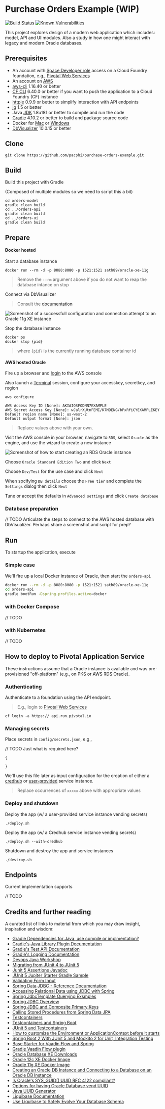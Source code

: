 # Purchase Orders Example (WIP)

[![Build Status](https://travis-ci.org/pacphi/purchase-orders-example.svg)](https://travis-ci.org/pacphi/purchase-orders-example) [![Known Vulnerabilities](https://snyk.io/test/github/pacphi/purchase-orders-example/badge.svg)](https://snyk.io/test/github/pacphi/purchase-orders-example)

This project explores design of a modern web application which includes: model, API and UI modules.  Also a study in how one might interact with  legacy and modern Oracle databases.


## Prerequisites

* An account with [Space Developer role](https://docs.cloudfoundry.org/concepts/roles.html#roles) access on a Cloud Foundry foundation, e.g., [Pivotal Web Services](https://run.pivotal.io)
* An account on [AWS](https://portal.aws.amazon.com/billing/signup#/start)
* [aws-cli](https://aws.amazon.com/cli/) 1.16.40 or better
* [CF CLI](https://github.com/cloudfoundry/cli#downloads) 6.40.0 or better if you want to push the application to a Cloud Foundry (CF) instance
* [httpie](https://httpie.org/#installation) 0.9.9 or better to simplify interaction with API endpoints
* [jq](https://stedolan.github.io/jq/) 1.5 or better
* Java [JDK](https://openjdk.java.net/install/) 1.8u181 or better to compile and run the code
* [Gradle](https://gradle.org/releases/) 4.10.2 or better to build and package source code
* Docker for [Mac](https://store.docker.com/editions/community/docker-ce-desktop-mac) or [Windows](https://store.docker.com/editions/community/docker-ce-desktop-windows) 
* [DbVisualizer](https://www.dbvis.com/download/) 10.0.15 or better

## Clone

```
git clone https://github.com/pacphi/purchase-orders-example.git
```


## Build

Build this project with Gradle

(Composed of multiple modules so we need to script this a bit)

```
cd orders-model
gradle clean build
cd ../orders-api
gradle clean build
cd ../orders-ui
gradle clean build
```

## Prepare

#### Docker hosted

Start a database instance

```
docker run --rm -d -p 8080:8080 -p 1521:1521 sath89/oracle-xe-11g
```

> Remove the `--rm` argument above if you do not want to reap the database intance on stop

Connect via DbVisualizer

> Consult the [documentation](http://confluence.dbvis.com/display/UG100/Setting+Up+a+Connection+Manually)

![Screenshot of a successfull configuration and connection attempt to an Oracle 11g XE instance](docs/dbvis-oracle-connx.png)

Stop the database instance

```
docker ps
docker stop {pid}
```

> where `{pid}` is the currently running database container id

#### AWS hosted Oracle

Fire up a browser and [login](https://console.aws.amazon.com/console/home) to the AWS console

Also launch a [Terminal](https://macpaw.com/how-to/use-terminal-on-mac) session, configure your accesskey, secretkey, and region 

```
aws configure

AWS Access Key ID [None]: AKIAIOSFODNN7EXAMPLE
AWS Secret Access Key [None]: wJalrXUtnFEMI/K7MDENG/bPxRfiCYEXAMPLEKEY
Default region name [None]: us-west-2
Default output format [None]: json
```

> Replace values above with your own.

Visit the AWS console in your browser, navigate to `RDS`, select `Oracle` as the engine, and use the wizard to create a new instance

![Screenshot of how to start creating an RDS Oracle instance](docs/aws-rds-instance-creation.png)

Choose `Oracle Standard Edition Two` and click `Next`

Choose `Dev/Test` for the use case and click `Next`

When spcifying `DB details` choose the `Free tier` and complete the `Settings` dialog then click `Next`

Tune or accept the defaults in `Advanced settings` and click `Create database`

### Database preparation

// TODO Articulate the steps to connect to the AWS hosted database with DbVisualizer. Perhaps share a screenshot and script for prep?


## Run 

To startup the application, execute

### Simple case 

We'll fire up a local Docker instance of Oracle, then start the `orders-api` 

```bash
docker run --rm -d -p 8080:8080 -p 1521:1521 sath89/oracle-xe-11g
cd orders-api
gradle bootRun -Dspring.profiles.active=docker
```

### with Docker Compose

// TODO

### with Kubernetes

// TODO


## How to deploy to Pivotal Application Service

These instructions assume that a Oracle instance is available and was pre-provisioned "off-platform" (e.g., on PKS or AWS RDS Oracle).

### Authenticating

Authenticate to a foundation using the API endpoint. 
> E.g., login to [Pivotal Web Services](https://run.pivotal.io)

```
cf login -a https:// api.run.pivotal.io
```

### Managing secrets

Place secrets in `config/secrets.json`, e.g.,

// TODO Just what is required here?

```
{
	
}
```

We'll use this file later as input configuration for the creation of either a [credhub](https://docs.pivotal.io/credhub-service-broker/using.html) or [user-provided](https://docs.cloudfoundry.org/devguide/services/user-provided.html#credentials) service instance.

> Replace occurrences of `xxxxx` above with appropriate values

### Deploy and shutdown

Deploy the app (w/ a user-provided service instance vending secrets)

```
./deploy.sh
```

Deploy the app (w/ a Credhub service instance vending secrets)

```
./deploy.sh --with-credhub
```

Shutdown and destroy the app and service instances

```
./destroy.sh
```


## Endpoints

Current implementation supports

// TODO

## Credits and further reading

A curated list of links to material from which you may draw insight, inspiration and wisdom:

* [Gradle Dependencies for Java, use compile or implmentation?](https://www.javacodegeeks.com/2018/03/gradle-dependencies-java-use-compile-implementation.html)
* [Gradle's Java Library Plugin Documentation](https://docs.gradle.org/current/userguide/java_library_plugin.html)
* [Gradle's Test API Documentation](https://docs.gradle.org/current/dsl/org.gradle.api.tasks.testing.Test.html)
* [Gradle's Logging Documentation](https://docs.gradle.org/current/userguide/logging.html)
* [Devops Java Workshop](https://github.com/Pivotal-Field-Engineering/devops-workshop)
* [Migrating from JUnit 4 to JUnit 5](https://www.baeldung.com/junit-5-migration)
* [Junit 5 Assertions Javadoc](https://junit.org/junit5/docs/5.0.1/api/org/junit/jupiter/api/Assertions.html)
* [JUnit 5 Jupiter Starter Gradle Sample](https://github.com/junit-team/junit5-samples/tree/master/junit5-jupiter-starter-gradle)
* [Validating Form Input](https://spring.io/guides/gs/validating-form-input/)
* [Spring Data JDBC - Reference Documentation](https://docs.spring.io/spring-data/jdbc/docs/1.0.0.RELEASE/reference/html/)
* [Accessing Relational Data using JDBC with Spring](https://spring.io/guides/gs/relational-data-access/)
* [Spring JdbcTemplate Querying Exsmples](https://www.mkyong.com/spring/spring-jdbctemplate-querying-examples/)
* [Spring JDBC Overview](https://www.baeldung.com/spring-jdbc-jdbctemplate)
* [Spring JDBC and Composite Primary Keys](https://stackoverflow.com/questions/3133699/spring-jdbc-and-composite-primary-keys)
* [Calling Stored Procedures from Spring Data JPA](https://dzone.com/articles/calling-stored-procedures-from-spring-data-jpa)
* [Testcontainers](https://www.testcontainers.org)
* [Testcontainers and Spring Boot](https://dzone.com/articles/testcontainers-and-spring-boot)
* [JUnit 5 and Testcontainers](https://speakerdeck.com/timriemer/junit-5-and-testcontainers)
* [How to customize the Environment or ApplicationContext before it starts](https://docs.spring.io/spring-boot/docs/current/reference/html/howto-spring-boot-application.html#howto-customize-the-environment-or-application-context)
* [Spring Boot 2 With JUnit 5 and Mockito 2 for Unit, Integration Testing](https://dzone.com/articles/spring-boot-2-with-junit-5-and-mockito-2-for-unit)
* [Base Starter for Vaadin Flow and Spring](https://vaadin.com/start/latest/project-base-spring)
* [Gradle Vaadin Flow plugin](https://github.com/devsoap/gradle-vaadin-flow/)
* [Oracle Database XE Downloads](https://www.oracle.com/technetwork/database/database-technologies/express-edition/downloads/index.html)
* [Oracle 12c XE Docker Image](https://hub.docker.com/r/sath89/oracle-12c/)
* [Oradle 11g XE Docker Image](https://hub.docker.com/r/sath89/oracle-xe-11g/)
* [Creating an Oracle DB Instance and Connecting to a Database on an Oracle DB Instance](https://docs.aws.amazon.com/AmazonRDS/latest/UserGuide/CHAP_GettingStarted.CreatingConnecting.Oracle.html)
* [Is Oracle's SYS_GUID() UUID RFC 4122 compliant?](https://stackoverflow.com/questions/6505837/is-oracles-sys-guid-uuid-rfc-4122-compliant)
* [Options for having Oracle Database vend UUID](https://oracle-base.com/articles/9i/uuid-9i)
* [Java UUID Generator](https://www.journaldev.com/17182/java-uuid-generator-java-guid)
* [Liquibase Documentation](http://www.liquibase.org/documentation/index.html)
* [Use Liquibase to Safely Evolve Your Database Schema](https://www.baeldung.com/liquibase-refactor-schema-of-java-app)